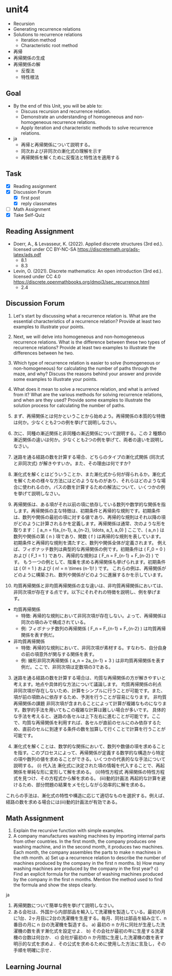 # unit4

- Recursion
- Generating recurrence relations
- Solutions to recurrence relations
  - Iteration method
  - Characteristic root method
- 再帰
- 再帰関係の生成
- 再帰関係の解
  - 反復法
  - 特性根法

## Goal

- By the end of this Unit, you will be able to:
  - Discuss recursion and recurrence relation.
  - Demonstrate an understanding of homogeneous and non-homogeneous recurrence relations.
  - Apply iteration and characteristic methods to solve recurrence relations.
- ja
  - 再帰と再帰関係について説明する。
  - 同次および非同次の漸化式の理解を示す
  - 再帰関係を解くために反復法と特性法を適用する

## Task

- [x] Reading assignment
- [x] Discussion Forum
  - [x] first post
  - [x] reply classmates
- [ ] Math Assignment
- [x] Take Self-Quiz

## Reading Assignment

- Doerr, A., & Levasseur, K. (2022). Applied discrete structures (3rd ed.). licensed under CC BY-NC-SA <https://discretemath.org/ads-latex/ads.pdf>
  - 8.1
  - 8.3
- Levin, O. (2021). Discrete mathematics: An open introduction (3rd ed.). licensed under CC 4.0 <https://discrete.openmathbooks.org/dmoi3/sec_recurrence.html>
  - 2.4

## Discussion Forum

1. Let's start by discussing what a recurrence relation is. What are the essential characteristics of a recurrence relation? Provide at least two examples to illustrate your points.
2. Next, we will delve into homogeneous and non-homogeneous recurrence relations. What is the difference between these two types of recurrence relations? Provide at least two examples to illustrate the differences between he two.
3. Which type of recurrence relation is easier to solve (homogeneous or non-homogeneous) for calculating the number of paths through the maze, and why? Discuss the reasons behind your answer and provide some examples to illustrate your points.
4. What does it mean to solve a recurrence relation, and what is arrived from it? What are the various methods for solving recurrence relations, and when are they used? Provide some examples to illustrate the solution process for calculating the number of paths.

1. まず、再帰関係とは何かということから始めよう。再帰関係の本質的な特徴は何か。少なくとも2つの例を挙げて説明しなさい。
2. 次に、同種の漸近関係と非同種の漸近関係について説明する。この 2 種類の漸近関係の違いは何か。少なくとも2つの例を挙げて、両者の違いを説明しなさい。
3. 迷路を通る経路の数を計算する場合、どちらのタイプの漸化式関係 (同次式と非同次式) が解きやすいか。また、その理由は何ですか?
4. 漸化式を解くとはどういうことか、また漸化式から何が得られるか。漸化式を解くための様々な方法にはどのようなものがあり、それらはどのような場合に使われるのか。パスの数を計算するための解法について、いくつかの例を挙げて説明しなさい。

1. 再帰関係は、ある項がそれ以前の項に依存している数列や数学的な関係を指します。再帰関係の主な特徴は、初期条件と再帰的な規則です。初期条件は、数列や関係の最初の項に対する値であり、再帰的な規則はそれ以降の項がどのように計算されるかを定義します。再帰関係は通常、次のような形を取ります：
\[ a_n = f(a_{n-1}, a_{n-2}, \ldots, a_1, a_0) \]
ここで、\( a_n \) は数列や関係の第 \( n \) 項であり、関数 \( f \) は再帰的な規則を表しています。初期条件と再帰的な規則を満たすと、数列や関係全体が定義されます。
例えば、フィボナッチ数列は典型的な再帰関係の例です。初期条件は \( F_0 = 0 \) および \( F_1 = 1 \) であり、再帰的な規則は \( F_n = F_{n-1} + F_{n-2} \) です。
もう一つの例として、階乗を求める再帰関係も挙げられます。初期条件は \( 0! = 1 \) および \( n! = n \times (n-1)! \) です。
これらの例は、再帰関係がどのように構築され、数列や関係がどのように進展するかを示しています。

2. 均質再帰関係と非均質再帰関係の主な違いは、非均質再帰関係においては、非同次項が存在する点です。以下にそれぞれの特徴を説明し、例を挙げます。

- 均質再帰関係
  - 特徴: 再帰的な規則において非同次項が存在しない。よって、再帰関係は同次の項のみで構成されている。
  - 例: フィボナッチ数列の再帰関係 \( F_n = F_{n-1} + F_{n-2} \) は均質再帰関係を表す例だ。
- 非均質再帰関係
  - 特徴: 再帰的な規則において、非同次項が素材する。すなわち、自分自身の前の項意外が関与する関係を表す。
  - 例: 線形非同次再帰関係 \( a_n = 2a_{n-1} + 3 \) は非均質再帰関係を表す例だ。ここで、非同次項は定数項の3である。

3. 迷路を通る経路の数を計算する場合は、均質な再帰関係の方が解きやすいと考えます。地点や具体的な方法について議論します。
均質再帰関係の利点
  非同次項が存在しないため、計算をシンプルに行うことが可能です。また、項が前の項飲みに依存するため、予測を行うことが容易になります。
非均質再帰関係の課題
  非同次項が含まれることによって計算が複雑なものになります。数学的手法を用いてもこの複雑な計算は難しい場合が多いです。
具体的な手法を考えると、迷路の各セルは上下左右に進むことが可能です。ここで、均質な再帰関係を利用すれば、各セルが直前のセルにのみ依存するため、直前のセルに到達する条件の数を加算して行くことで計算を行うことが可能です。

4. 漸化式を解くことは、数学的な関係において、数列や数値の項を求めることを指す。このプロセスによって、再帰関係が定義する数学的な構造から特定の項や数列の値を求めることができる。いくつかの代表的なな手法について説明する。
(i) 代入法
漸化式に決定された項の情報を代入することで、再起関係を単純な形に変形して解を求める。
(ii)特性方程式
再帰関係の特性方程式を見つけ、その方程式から解を求める。
(iii)動的計画法
再起的な計算を避けるため、部分問題の結果をメモ化しながら効率的に解を求める。

これらの手法は、漸化式の特性や構造に応じて適切なものを選択する。例えば、経路の数を求める場合には(iii)動的計画法が有効である。

## Math Assignment

1. Explain the recursive function with simple examples.
2. A company manufactures washing machines by importing internal parts from other countries. In the first month, the company produces one washing machine, and in the second month, it produces two machines. Each month, the company assembles the parts to make n machines in the nth month.
  a) Set up a recurrence relation to describe the number of machines produced by the company in the first n months.
  b) How many washing machines are produced by the company in the first year?
  c) Find an explicit formula for the number of washing machines produced by the company in the first n months. Mention the method used to find the formula and show the steps clearly.

ja

1. 再帰関数について簡単な例を挙げて説明しなさい。
2. ある会社は、外国から内部部品を輸入して洗濯機を製造している。最初の月に1台、2ヶ月目に2台の洗濯機を生産する。毎月、同社は部品を組み立て、n 番目の月に n 台の洗濯機を製造する。
  a) 最初の n か月に同社が生産した洗濯機の数を表す漸化式を設定せよ．
  b) その会社が最初の年に生産する洗濯機の台数は何台か．
  c) 会社が最初の n か月間に生産した洗濯機の数を表す明示的な式を求めよ．その公式を求めるために使用した方法に言及し，その手順を明確に示せ．

## Learning Journal

